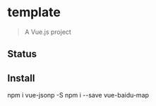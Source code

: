 # template

> A Vue.js project

## Status

## Install
npm i vue-jsonp -S
npm i --save vue-baidu-map

